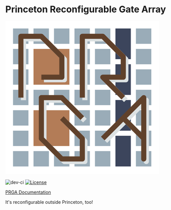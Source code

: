 # **P**rinceton **R**econfigurable **G**ate **A**rray

![PRGA logo](/docs/source/_static/images/logo.png)

![dev-ci](https://github.com/PrincetonUniversity/prga/workflows/dev-ci/badge.svg?branch=dev&event=push)
[![License](https://img.shields.io/badge/License-BSD%203--Clause-blue.svg)](https://opensource.org/licenses/BSD-3-Clause)

[PRGA Documentation](https://prga.rtfd.io)

It's reconfigurable outside Princeton, too!
